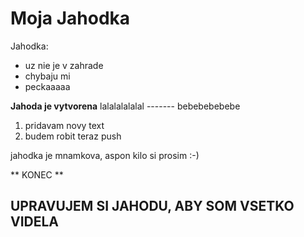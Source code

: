 # Moja Jahodka
Jahodka:
* uz nie je v zahrade
* chybaju mi
* peckaaaaa


**Jahoda je vytvorena**
lalalalalalal ------- bebebebebebe


1. pridavam novy text
2. budem robit teraz push

jahodka je mnamkova, aspon kilo si prosim :-)

** KONEC **

## **UPRAVUJEM SI JAHODU, ABY SOM VSETKO VIDELA**
